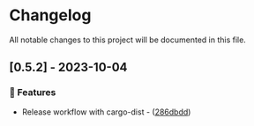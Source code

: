 # Changelog

All notable changes to this project will be documented in this file.

## [0.5.2] - 2023-10-04

### 📇 Features

- Release workflow with cargo-dist - ([286dbdd](https://github.com/yitsushi/eval-md/commit/286dbdda0c03bc4b4a10f631cd2e3ea652c352e4))

<!-- generated by git-cliff -->
